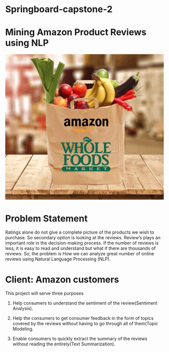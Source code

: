 # Springboard-capstone-2
# Mining Amazon Product Reviews using NLP
![](Amazon.png)

# Problem Statement
Ratings alone do not give a complete picture of the products we wish to purchase. So secondary option is looking at the reviews. Review’s plays an important role in the decision-making process. If the number of reviews is less, it is easy to read and understand but what if there are thousands of reviews. So, the problem is How we can analyze great number of online reviews using Natural Language Processing (NLP).

# Client: Amazon customers

This project will serve three purposes 

1. Help consumers to understand the sentiment of the review(Sentiment Analysis).

2. Help the consumers to get consumer feedback in the form of topics covered by the reviews without having to go through all of them(Topic Modeling. 

3. Enable consumers to quickly extract the summary of the reviews without reading the entirely(Text Summarization).
